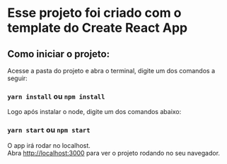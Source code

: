 # Esse projeto foi criado com o template do Create React App

## Como iniciar o projeto:

Acesse a pasta do projeto e abra o terminal, digite um dos comandos a seguir:
### `yarn install` ou `npm install`

Logo após instalar o node, digite um dos comandos abaixo:
### `yarn start` ou `npm start`

O app irá rodar no localhost.\
Abra [http://localhost:3000](http://localhost:3000) para ver o projeto rodando no seu navegador.


